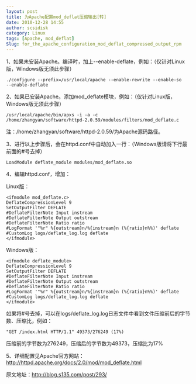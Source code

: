 ```yaml
---
layout: post
title: 为Apache配置mod_deflat压缩输出[转]
date: 2010-12-28 14:55
author: scsidisk
category: Linux
tags: [Apache, mod_deflat]
Slug: for_the_apache_configuration_mod_deflat_compressed_output_rpm
---
```


1、如果未安装Apache。编译时，加上--enable-deflate，例如：（仅针对Linux版，Windows版无须此步骤）

```
./configure --prefix=/usr/local/apache --enable-rewrite --enable-so
--enable-deflate
```

2、如果已安装Apache。添加mod_deflate模块，例如：（仅针对Linux版，Windows版无须此步骤）

```
/usr/local/apache/bin/apxs -i -a -c
/home/zhangyan/software/httpd-2.0.59/modules/filters/mod_deflate.c
```

注：/home/zhangyan/software/httpd-2.0.59/为Apache源码路径。

3、进行以上步骤后，会在httpd.conf中自动加入一行：（Windows版请将下行最前面的#号去掉）

```
LoadModule deflate_module modules/mod_deflate.so
```

4、编辑httpd.conf，增加：

Linux版：

```
<ifmodule mod_deflate.c>
DeflateCompressionLevel 9
SetOutputFilter DEFLATE
#DeflateFilterNote Input instream
#DeflateFilterNote Output outstream
#DeflateFilterNote Ratio ratio
#LogFormat '"%r" %{outstream}n/%{instream}n (%{ratio}n%%)' deflate
#CustomLog logs/deflate_log.log deflate
</ifmodule>
```

Windows版：

```
<ifmodule deflate_module>
DeflateCompressionLevel 9
SetOutputFilter DEFLATE
#DeflateFilterNote Input instream
#DeflateFilterNote Output outstream
#DeflateFilterNote Ratio ratio
#LogFormat '"%r" %{outstream}n/%{instream}n (%{ratio}n%%)' deflate
#CustomLog logs/deflate_log.log deflate
</ifmodule>
```

如果将#号去掉，可以在logs/deflate_log.log日志文件中看到文件压缩前后的字节数、压缩比，例如：

```
"GET /index.html HTTP/1.1" 49373/276249 (17%)
```

压缩前的字节数为276249，压缩后的字节数为49373，压缩比为17%

5、详细配置见Apache官方网站：http://httpd.apache.org/docs/2.0/mod/mod_deflate.html

原文地址：http://blog.s135.com/post/293/
